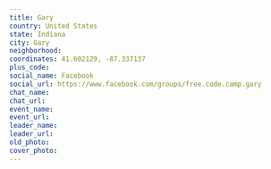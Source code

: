 ```yaml
---
title: Gary
country: United States
state: Indiana
city: Gary
neighborhood: 
coordinates: 41.602129, -87.337137
plus_code:
social_name: Facebook
social_url: https://www.facebook.com/groups/free.code.camp.gary
chat_name:
chat_url:
event_name:
event_url:
leader_name:
leader_url:
old_photo: 
cover_photo:
---
```

